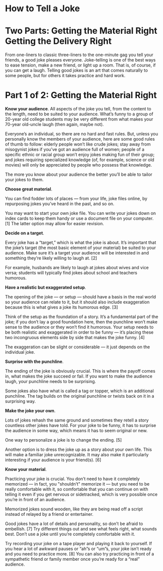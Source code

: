 <h1> How to Tell a Joke </h1>

<h1>Two Parts: Getting the Material Right Getting the Delivery Right </h1>

From one-liners to classic three-liners to the one-minute gag you tell your friends, a good joke pleases everyone. Joke-telling is one of the best ways to ease tension, make a new friend, or light up a room. That is, of course, if you can get a laugh. Telling good jokes is an art that comes naturally to some people, but for others it takes practice and hard work. 

<h1>Part 1 of 2: Getting the Material Right</h1>

**Know your audience**. All aspects of the joke you tell, from the content to the length, need to be suited to your audience. What’s funny to a group of 20-year old college students may be very different from what makes your 70-year old-uncle laugh (then again, maybe not). 

Everyone’s an individual, so there are no hard and fast rules. But, unless you personally know the members of your audience, here are some good rules of thumb to follow: elderly people won’t like crude jokes; stay away from misogynist jokes if you’ve got an audience full of women; people of a specific ethnic or racial group won’t enjoy jokes making fun of their group; and jokes requiring specialized knowledge (of, for example, science or old movies) will only be appreciated by people who possess that knowledge. 

The more you know about your audience the better you’ll be able to tailor your jokes to them. 

**Choose great material**. 

You can find fodder lots of places — from your life, joke files online, by repurposing jokes you’ve heard in the past, and so on. 

You may want to start your own joke file. You can write your jokes down on index cards to keep them handy or use a document file on your computer. [1] The latter option may allow for easier revision. 

**Decide on a target**. 

Every joke has a “target,” which is what the joke is about. It’s important that the joke’s target (the most basic element of your material) be suited to your audience. Make sure it’s a target your audience will be interested in and something they’re likely willing to laugh at. [2] 

For example, husbands are likely to laugh at jokes about wives and vice versa; students will typically find jokes about school and teachers humorous. 

**Have a realistic but exaggerated setup**. 

The opening of the joke — or setup — should have a basis in the real world so your audience can relate to it, but it should also include exaggeration because this is what gives a joke its humorous edge. [3] 

Think of the setup as the foundation of a story. It’s a fundamental part of the joke; if you don’t lay a good foundation here, then the punchline won’t make sense to the audience or they won’t find it humorous. Your setup needs to be both realistic and exaggerated in order to be funny — it’s placing these two incongruous elements side by side that makes the joke funny. [4] 

The exaggeration can be slight or considerable — it just depends on the individual joke. 

**Surprise with the punchline**. 

The ending of the joke is obviously crucial. This is where the payoff comes in, what makes the joke succeed or fail. If you want to make the audience laugh, your punchline needs to be surprising. 

Some jokes also have what is called a tag or topper, which is an additional punchline. The tag builds on the original punchline or twists back on it in a surprising way. 

**Make the joke your own**. 

Lots of jokes rehash the same ground and sometimes they retell a story countless other jokes have told. For your joke to be funny, it has to surprise the audience in some way, which means it has to seem original or new. 

One way to personalize a joke is to change the ending. [5] 

Another option is to dress the joke up as a story about your own life. This will make a familiar joke unrecognizable. It may also make it particularly interesting if your audience is your friend(s). [6] 

**Know your material**. 

Practicing your joke is crucial. You don’t need to have it completely memorized — in fact, you "shouldn’t" memorize it — but you need to be really comfortable with it, so comfortable that you can continue on with telling it even if you get nervous or sidetracked, which is very possible once you’re in front of an audience. 

Memorized jokes sound wooden, like they are being read off a script instead of relayed by a friend or entertainer. 

Good jokes have a lot of details and personality, so don’t be afraid to embellish. [7] Try different things out and see what feels right, what sounds best. Don’t use a joke until you’re completely comfortable with it. 

Try recording your joke on a tape player and playing it back to yourself. If you hear a lot of awkward pauses or “ah”s or “um”s, your joke isn’t ready and you need to practice more. [8] You can also try practicing in front of a sympathetic friend or family member once you’re ready for a “real” audience.
